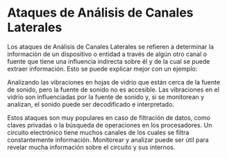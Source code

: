 # Ataques de Análisis de Canales Laterales

Los ataques de Análisis de Canales Laterales se refieren a determinar la información de un dispositivo o entidad a través de algún otro canal o fuente que tiene una influencia indirecta sobre él y de la cual se puede extraer información. Esto se puede explicar mejor con un ejemplo:

Analizando las vibraciones en hojas de vidrio que están cerca de la fuente de sonido, pero la fuente de sonido no es accesible. Las vibraciones en el vidrio son influenciadas por la fuente de sonido y, si se monitorean y analizan, el sonido puede ser decodificado e interpretado.

Estos ataques son muy populares en caso de filtración de datos, como claves privadas o la búsqueda de operaciones en los procesadores. Un circuito electrónico tiene muchos canales de los cuales se filtra constantemente información. Monitorear y analizar puede ser útil para revelar mucha información sobre el circuito y sus internos.
